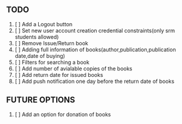 ## TODO
1. [ ] Add a Logout button
1. [ ] Set new user account creation credential constraints(only srm students allowed)
1. [ ] Remove Issue/Return book
1. [ ] Adding full information of books(author,publication,publication date,date of buying)
1. [ ] Filters for searching a book
1. [ ] Add number of avialable copies of the books
1. [ ] Add return date for issued books
1. [ ] Add push notification one day before the return date of books  
## FUTURE OPTIONS
1. [ ] Add an option for donation of books
